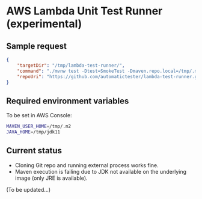 # AWS Lambda Unit Test Runner (experimental)

## Sample request

```json
{
    "targetDir": "/tmp/lambda-test-runner/",
    "command": "./mvnw test -Dtest=SmokeTest -Dmaven.repo.local=/tmp/.m2",
    "repoUri": "https://github.com/automatictester/lambda-test-runner.git"
}
```

## Required environment variables

To be set in AWS Console:

```bash
MAVEN_USER_HOME=/tmp/.m2
JAVA_HOME=/tmp/jdk11
```

## Current status

- Cloning Git repo and running external process works fine.
- Maven execution is failing due to JDK not available on the underlying image (only JRE is available).

(To be updated...)
